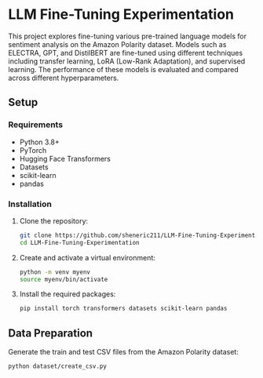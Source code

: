 # LLM Fine-Tuning Experimentation

This project explores fine-tuning various pre-trained language models for sentiment analysis on the Amazon Polarity dataset. Models such as ELECTRA, GPT, and DistilBERT are fine-tuned using different techniques including transfer learning, LoRA (Low-Rank Adaptation), and supervised learning. The performance of these models is evaluated and compared across different hyperparameters.

## Setup

### Requirements

- Python 3.8+
- PyTorch
- Hugging Face Transformers
- Datasets
- scikit-learn
- pandas

### Installation

1. Clone the repository:
    ```bash
    git clone https://github.com/sheneric211/LLM-Fine-Tuning-Experimentation.git
    cd LLM-Fine-Tuning-Experimentation
    ```

2. Create and activate a virtual environment:
    ```bash
    python -m venv myenv
    source myenv/bin/activate
    ```

3. Install the required packages:
    ```bash
    pip install torch transformers datasets scikit-learn pandas
    ```

## Data Preparation

Generate the train and test CSV files from the Amazon Polarity dataset:

```bash
python dataset/create_csv.py
